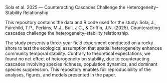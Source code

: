 Sola et al. 2025 — Counteracting Cascades Challenge the Heterogeneity–Stability Relationship

This repository contains the data and R code used for the study:
Sola, J., Fairchild, T.P., Perkins, M.J., Bull, J.C., & Griffin, J.N. (2025). Counteracting cascades challenge the heterogeneity–stability relationship.

The study presents a three-year field experiment conducted on a rocky shore to test the ecological assumption that spatial heterogeneity enhances community temporal stability. Contrary to theoretical expectations, we found no net effect of heterogeneity on stability, due to counteracting cascades involving species richness, population dynamics, and dominant species suppression. This repository enables full reproducibility of the analyses, figures, and models presented in the paper.

